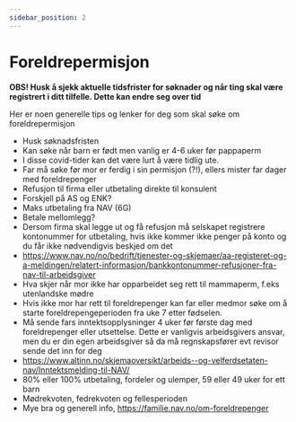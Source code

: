 ```yaml
---
sidebar_position: 2
---
```

# Foreldrepermisjon
**OBS! Husk å sjekk aktuelle tidsfrister for søknader og når ting skal være registrert i ditt tilfelle. Dette kan endre seg over tid**

Her er noen generelle tips og lenker for deg som skal søke om foreldrepermisjon

* Husk søknadsfristen
* Kan søke når barn er født men vanlig er 4-6 uker før pappaperm
* I disse covid-tider kan det være lurt å være tidlig ute.
* Far må søke før mor er ferdig i sin permisjon (?!), ellers mister far dager med foreldrepenger
* Refusjon til firma eller utbetaling direkte til konsulent
* Forskjell på AS og ENK?
* Maks utbetaling fra NAV (6G)
* Betale mellomlegg?
* Dersom firma skal legge ut og få refusjon må selskapet registrere kontonummer for utbetaling, hvis ikke kommer ikke penger på konto og du får ikke nødvendigvis beskjed om det
* https://www.nav.no/no/bedrift/tjenester-og-skjemaer/aa-registeret-og-a-meldingen/relatert-informasjon/bankkontonummer-refusjoner-fra-nav-til-arbeidsgiver
* Hva skjer når mor ikke har opparbeidet seg rett til mammaperm, f.eks utenlandske mødre
* Hvis ikke mor har rett til foreldrepenger kan far eller medmor søke om å starte foreldrepengeperioden fra uke 7 etter fødselen.
* Må sende fars inntektsopplysninger 4 uker før første dag med foreldrepenger eller utsettelse. Dette er vanligvis arbeidsgivers ansvar, men du er din egen arbeidsgiver så da må regnskapsfører evt revisor sende det inn for deg
* https://www.altinn.no/skjemaoversikt/arbeids--og-velferdsetaten-nav/Inntektsmelding-til-NAV/
* 80% eller 100% utbetaling, fordeler og ulemper, 59 eller 49 uker for ett barn
* Mødrekvoten, fedrekvoten og fellesperioden
* Mye bra og generell info, https://familie.nav.no/om-foreldrepenger